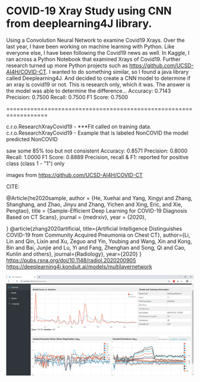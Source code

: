 # COVID-19 Xray Study using CNN from deeplearning4J library.

Using a Convolution Neural Network to examine Covid19 Xrays. Over the last year, I have been working on machine learning with Python.
Like everyone else, I have been following the Covid19 news as well. In Kaggle, I ran across a Python Notebook that examined Xrays of Covid19.
Further research turned up more Python projects such as https://github.com/UCSD-AI4H/COVID-CT. I wanted to do something similar, so I found
a java library called Deeplearning4J. And decided to create a CNN model to determine if an xray is covid19 or not.
This is research only, which it was. The answer is the model was able to determine the difference... 
Accuracy:        0.7143
Precision:       0.7500
Recall:          0.7500
F1 Score:        0.7500  

==================================================================

c.r.o.ResearchXrayCovid19 - ***Fit called on training data.
c.r.o.ResearchXrayCovid19 - 
Example that is labeled NonCOVID the model predicted NonCOVID

saw some 85% too but not consistent
Accuracy:        0.8571
 Precision:       0.8000
 Recall:          1.0000
 F1 Score:        0.8889
Precision, recall & F1: reported for positive class (class 1 - "1") only



images from https://github.com/UCSD-AI4H/COVID-CT


CITE:

@Article{he2020sample,
  author  = {He, Xuehai and Yang, Xingyi and Zhang, Shanghang, and Zhao, Jinyu and Zhang, Yichen and Xing, Eric, and Xie,       Pengtao},
  title   = {Sample-Efficient Deep Learning for COVID-19 Diagnosis Based on CT Scans},
  journal = {medrxiv},
  year    = {2020},

}
@article{zhang2020artificial,
  title={Artificial Intelligence Distinguishes COVID-19 from Community Acquired Pneumonia on Chest CT},
  author={Li, Lin and Qin, Lixin and Xu, Zeguo and Yin, Youbing and Wang, Xin and Kong, Bin and Bai, Junjie and Lu, Yi and Fang, Zhenghan and Song, Qi and Cao, Kunlin and others},
  journal={Radiology},
  year={2020}
}
https://pubs.rsna.org/doi/10.1148/radiol.2020200905
https://deeplearning4j.konduit.ai/models/multilayernetwork

![Results from Deeplearning4J UI ](https://github.com/devcode925/covid19XraySample/blob/master/results.png)

